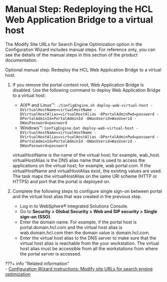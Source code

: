 # Manual Step: Redeploying the HCL Web Application Bridge to a virtual host

The Modify Site URLs for Search Engine Optimization option in the Configuration Wizard includes manual steps. For reference only, you can see the details of the manual steps in this section of the product documentation.

Optional manual step: Redeploy the HCL Web Application Bridge to a virtual host.

1.  If you remove the portal context root, Web Application Bridge is disabled. Use the following command to deploy Web Application Bridge to a virtual host:

    -   AIX® and Linux™: `./ConfigEngine.sh deploy-wab-virtual-host -DVirtualHostName=virtualHostName -DVirtualHostAlias=virtualHostAlias -DPortalAdminPwd=password -DPortalAdminId=PortalAdminId -DWasUserid=WasUserid -DWasPassword=password`
    -   Windows™: `ConfigEngine.bat deploy-wab-virtual-host -DVirtualHostName=virtualHostName -DVirtualHostAlias=virtualHostAlias -DPortalAdminPwd=password -DPortalAdminId=PortalAdminId -DWasUserid=WasUserid -DWasPassword=password`

    virtualHostName is the name of the virtual host; for example, wab_host. virtualHostAlias is the DNS alias name that is used to access the applications on the virtual host; for example, wab.portal.com. If the virtualHostName and virtualHostAlias exist, the existing values are used. The task maps the virtualHostAlias on the same URI scheme (HTTP or HTTPS) and port that the portal is deployed on.

2.  Complete the following steps to configure single sign-on between portal and the virtual host alias that was created in the previous step.

    -   Log in to WebSphere® Integrated Solutions Console.
    -   Go to **Security > Global Security > Web and SIP security > Single sign-on (SSO)**.
    -   Enter the domain name. For example, if the portal host is portal.domain.hcl.com and the virtual host alias is wab.domain.hcl.com then the domain value is domain.hcl.com.
    -   Enter the virtual host alias to the DNS server to make sure that the virtual host alias is reachable from the your workstation. The virtual host alias must be accessible from all the workstations from where the portal server is accessed.

???+ info "Related information"  
    -   [Configuration Wizard instructions: Modify site URLs for search engine optimization](index.md)

